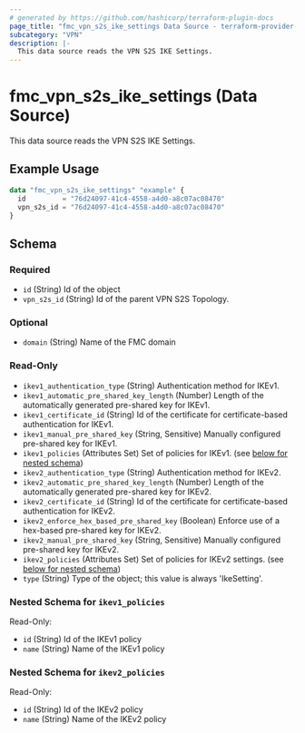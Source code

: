 ```yaml
---
# generated by https://github.com/hashicorp/terraform-plugin-docs
page_title: "fmc_vpn_s2s_ike_settings Data Source - terraform-provider-fmc"
subcategory: "VPN"
description: |-
  This data source reads the VPN S2S IKE Settings.
---
```


# fmc_vpn_s2s_ike_settings (Data Source)

This data source reads the VPN S2S IKE Settings.

## Example Usage

```terraform
data "fmc_vpn_s2s_ike_settings" "example" {
  id         = "76d24097-41c4-4558-a4d0-a8c07ac08470"
  vpn_s2s_id = "76d24097-41c4-4558-a4d0-a8c07ac08470"
}
```

<!-- schema generated by tfplugindocs -->
## Schema

### Required

- `id` (String) Id of the object
- `vpn_s2s_id` (String) Id of the parent VPN S2S Topology.

### Optional

- `domain` (String) Name of the FMC domain

### Read-Only

- `ikev1_authentication_type` (String) Authentication method for IKEv1.
- `ikev1_automatic_pre_shared_key_length` (Number) Length of the automatically generated pre-shared key for IKEv1.
- `ikev1_certificate_id` (String) Id of the certificate for certificate-based authentication for IKEv1.
- `ikev1_manual_pre_shared_key` (String, Sensitive) Manually configured pre-shared key for IKEv1.
- `ikev1_policies` (Attributes Set) Set of policies for IKEv1. (see [below for nested schema](#nestedatt--ikev1_policies))
- `ikev2_authentication_type` (String) Authentication method for IKEv2.
- `ikev2_automatic_pre_shared_key_length` (Number) Length of the automatically generated pre-shared key for IKEv2.
- `ikev2_certificate_id` (String) Id of the certificate for certificate-based authentication for IKEv2.
- `ikev2_enforce_hex_based_pre_shared_key` (Boolean) Enforce use of a hex-based pre-shared key for IKEv2.
- `ikev2_manual_pre_shared_key` (String, Sensitive) Manually configured pre-shared key for IKEv2.
- `ikev2_policies` (Attributes Set) Set of policies for IKEv2 settings. (see [below for nested schema](#nestedatt--ikev2_policies))
- `type` (String) Type of the object; this value is always 'IkeSetting'.

<a id="nestedatt--ikev1_policies"></a>
### Nested Schema for `ikev1_policies`

Read-Only:

- `id` (String) Id of the IKEv1 policy
- `name` (String) Name of the IKEv1 policy


<a id="nestedatt--ikev2_policies"></a>
### Nested Schema for `ikev2_policies`

Read-Only:

- `id` (String) Id of the IKEv2 policy
- `name` (String) Name of the IKEv2 policy
